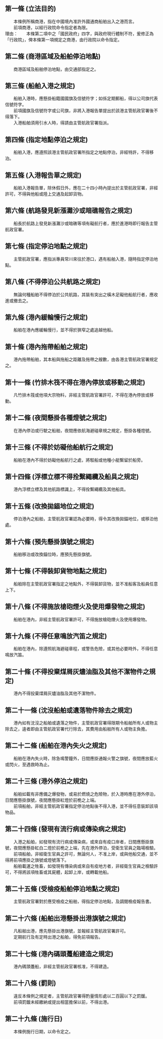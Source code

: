 第一條 (立法目的)
-----------------
　　本條例所稱商港，指在中國境內准許外國通商船舶出入之港而言。  
　　前項商港，以經行政院命令指定者為限。  
理由：　　本條第二項中之「國民政府」四字，與政府現行體制不符，爰修正為「行政院」，俾本條第一項規定之商港，由行政院以命令指定。

第二條 (商港區域及船舶停泊地點)
-------------------------------
　　商港區域及船舶停泊地點，由交通部指定之。  


第三條 (船舶入港之規定)
-----------------------
　　船舶入港時，應懸掛船籍國國旗及信號符字；如係定期郵船，得以公司旗代表信號符字。  
　　前項國旗及信號符字或公司旗，非將入港報告單提出於該港主管航政官署後不得落下。  
　　入港船舶須用引水人時，得請由主管航政官署指派。  


第四條 (指定地點停泊之規定)
---------------------------
　　船舶入港，應遵照該港主管航政官署所指定之地點停泊，非經特許，不得移泊。  


第五條 (入港報告單之規定)
-------------------------
　　船舶入港報告單，除休假日外，應在二十四小時內提出於主管航政官署，非經許可，不得與他船或陸上交通及起卸貨物。  


第六條 (航路發見新漲灘沙或暗礁報告之規定)
-----------------------------------------
　　船長於航路上發見新漲灘沙或暗礁等項有礙航行者，應於進港時即行報告主管航政官署。  


第七條 (指定停泊地點之規定)
---------------------------
　　主管航政官署，應指派專員常川來往於港口，遇有船舶入港，隨時指定停泊地點。  


第八條 (不得停泊公共航路之規定)
-------------------------------
　　無論何種船舶不得停泊於公共航路，其裝有突出之橫木足礙他船航行者，應收進或撤去之。  


第九條 (港內緩輪慢行之規定)
---------------------------
　　船舶在港內應緩輪慢行，並不得於狹窄之處追越他船。  


第十條 (港內拖帶船舶之規定)
---------------------------
　　港內拖帶船舶，其本船與拖船之距離及拖帶之艘數，由各港主管航政官署規定之。  


第十一條 (竹排木筏不得在港內停放或移動之規定)
---------------------------------------------
　　凡竹排木筏或他項大宗物料，非經主管航政官署許可，不得在港內停放或移動。  


第十二條 (夜間懸掛各種燈號之規定)
---------------------------------
　　在港內停泊或行駛之船舶，夜間應依航海避碰章規之規定，懸掛各種燈號。  


第十三條 (不得於妨礙他船航行之規定)
-----------------------------------
　　船舶在港內不得於妨礙他船航行之處，將駁船或他種小艇繫留於船旁。  


第十四條 (浮標立標不得拴繫繩纜及船具之規定)
-------------------------------------------
　　港內浮標立標及其他航路標識上，不得拴繫繩纜及其他船具。  


第十五條 (改換拋錨地位之規定)
-----------------------------
　　停泊港內之船舶，主管航政官署認為必要時，得令其改換拋錨地位，或移泊他處。  


第十六條 (預先懸掛旗號之規定)
-----------------------------
　　船舶移泊或改換錨位時，應預先懸掛旗號。  


第十七條 (不得裝卸貨物地點之規定)
---------------------------------
　　船舶除在主管航政官署指定之地點外，不得裝卸貨物，並不准船客及船員任意上下。  


第十八條 (不得施放槍砲煙火及使用爆發物之規定)
---------------------------------------------
　　船舶在港內，非經主管航政官署許可，不得施放槍砲煙火及使用爆發物。  


第十九條 (不得任意鳴放汽笛之規定)
---------------------------------
　　船舶在港內，除遵照航海避碰章程，或警告危險，或其他必要時外，不得任意鳴放汽笛。  


第二十條 (不得投棄煤屑灰燼油脂及其他不潔物件之規定)
---------------------------------------------------
　　港內不得投棄煤屑灰燼油脂及其他不潔物件。  


第二十一條 (沈沒船舶或遺落物件除去之規定)
-----------------------------------------
　　港內如有沈沒之船舶或遺落之物件，主管航政官署得限期令船舶所有人或物主除去之，違者即由主管航政官署代行除去，其費用由船舶所有人或物主負擔。  


第二十二條 (船舶在港內失火之規定)
---------------------------------
　　船舶在港內失火時，除急鳴警鐘外，日間應掛通報火警之旗號，夜間應放藍火或閃火，至遇救時為止。  


第二十三條 (港外停泊之規定)
---------------------------
　　船舶如載有非應備之爆發物，或易於燃燒之危險物，於入港時應在港外停泊，日間應懸掛旗號，夜間應懸掛紅燈於前桅之上端。  
　　前項船舶，非經主管航政官署指定停泊地點後不得入港，並不得任意裝卸該項物品。  


第二十四條 (發現有流行病或傳染病之規定)
---------------------------------------
　　入港之船舶，如發現有流行病或傳染病，或來自有疫口岸者，日間應懸掛旗號，夜間應懸掛紅白二燈於前桅之上端，先在港外停泊，受衛生官員之臨場檢驗。  
　　前項船舶，非經衛生官員之許可，無論何人，不准上岸，或與他船交通，並不得將前項應掛之旗號或燈號落下。  
　　船舶載運之牲畜，如發現有傳染病或來自有疫地方者，非經衛生官員之檢驗許可，不得將該項牲畜或其屍體，起卸上岸，或轉載他船。  


第二十五條 (受檢疫船舶停泊地點之規定)
-------------------------------------
　　主管航政官署對於應受檢疫之船舶，得指定停泊地點，及調閱檢疫報告書。  


第二十六條 (船舶出港懸掛出港旗號之規定)
---------------------------------------
　　凡船舶出港，應先懸掛出港旗號，並報經主管航政官署許可。  
　　定期航行及有定時出港之船舶，得免前項報告。  


第二十七條 (港內碼頭躉船建造之規定)
-----------------------------------
　　港內碼頭躉船，非經主管航政官署核准，不得建造。  


第二十八條 (罰則)
-----------------
　　違反本條例之規定者，主管航政官署得酌量情形處以二百圓以下之罰鍰。  
　　前項罰鍰未經繳納或提出相當擔保以前，不得出港。  


第二十九條 (施行日)
-------------------
　　本條例施行日期，以命令定之。